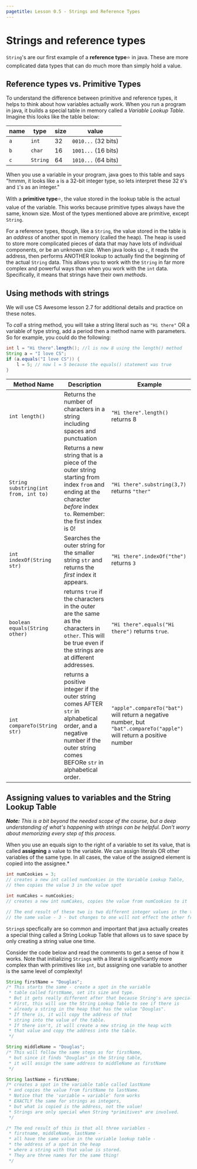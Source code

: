 ```yaml
---
pagetitle: Lesson 0.5 - Strings and Reference Types
---
```


# Strings and reference types

`String`'s are our first example of a **reference type**:star: in java. These are more complicated data types that can do much more than simply hold a value.

## Reference types vs. Primitive Types

To understand the difference between primitive and reference types, it helps to think about how variables actually work. When you run a program in java, it builds a special table in memory called a *Variable Lookup Table*. Imagine this looks like the table below:

| name | type     | size | value               |
| ---- | -------- | ---- | ------------------- |
| `a`  | `int`    | 32   | `0010...` (32 bits) |
| `b`  | `char`   | 16   | `1001...` (16 bits) |
| `c`  | `String` | 64   | `1010...` (64 bits) |

When you use a variable in your program, java goes to this table and says "hmmm, it looks like `a` is a 32-bit integer type, so lets interpret these 32 `0`'s and `1`'s as an integer."

With a **primitive type**:star:, the value stored in the lookup table is the actual value of the variable. This works because primitive types always have the same, known size. Most of the types mentioned above are primitive, except `String`. 

For a reference types, though, like a `String`, the value stored in the table is an *address* of another spot in memory (called the heap). The heap is used to store more complicated pieces of data that may have lots of individual components, or be an unknown size. When java looks up `c`, it reads the address, then performs ANOTHER lookup to actually find the beginning of the actual `String` data. This allows you to work with the `String` in far more complex and powerful ways than when you work with the `int` data. Specifically, it means that strings have their own *methods*.


## Using methods with strings

We will use CS Awesome lesson 2.7 for additional details and practice on these notes.

To *call* a string method, you will take a string literal such as `"Hi there"` OR a variable of type string, add a period then a method name with parameters. So for example, you could do the following:

```java
int l = "Hi there".length(); //l is now 8 using the length() method
String a = "I love CS";
if (a.equals("I love CS")) {
    l = 5; // now l = 5 because the equals() statement was true
}
```

| Method Name                          | Description                                                                                                                                                                 | Example                                                                                                                |
| ------------------------------------ | --------------------------------------------------------------------------------------------------------------------------------------------------------------------------- | ---------------------------------------------------------------------------------------------------------------------- |
| `int length()`                       | Returns the number of characters in a string including spaces and punctuation                                                                                               | `"Hi there".length()` returns 8                                                                                        |
| `String substring(int from, int to)` | Returns a new string that is a piece of the outer string starting from index `from` and ending at the character *before* index `to`. Remember: the first index is 0!        | `"Hi there".substring(3,7)` returns `"ther"`                                                                           |
| `int indexOf(String str)`            | Searches the outer string for the smaller string `str` and returns the *first* index it appears.                                                                            | `"Hi there".indexOf("the")` returns `3`                                                                                |
| `boolean equals(String other)`       | returns `true` if the characters in the outer are the same as the characters in `other`. This will be true even if the strings are at different addresses.                  | `"Hi there".equals("Hi there")` returns `true`.                                                                        |
| `int compareTo(String str)`          | returns a positive integer if the outer string comes AFTER `str` in alphabetical order, and a negative number if the outer string comes BEFORe `str` in alphabetical order. | `"apple".compareTo("bat")` will return a negative number, but `"bat".compareTo("apple")` will return a positive number |



## Assigning values to variables and the String Lookup Table

***Note:** This is a bit beyond the needed scope of the course, but a deep understanding of what's happening with strings can be helpful. Don't worry about memorizing every step of this process.*

When you use an equals sign to the right of a variable to set its value, that is called **assigning** a value to the variable. We can assign literals OR other variables of the same type. In all cases, the value of the assigned element is copied into the assignee.*

```java
int numCookies = 3; 
// creates a new int called numCookies in the Variable Lookup Table,
// then copies the value 3 in the value spot

int numCakes = numCookies; 
// creates a new int numCakes, copies the value from numCookies to it

// The end result of these two is two different integer values in the table with
// the same value - 3 - but changes to one will not effect the other from now on.
``` 

`String`s specfically are so common and important that java actually creates a special thing called a String Lookup Table that allows us to save space by only creating a string value one time.

Consider the code below and read the comments to get a sense of how it works. Note that initializing `String`s with a literal is significantly more complex than with primitives like `int`, but assigning one variable to another is the same level of complexity!

```java
String firstName = "Douglas"; 
/* This starts the same - create a spot in the variable 
 * table called firstName, set its size and type.
 * But it gets really different after that because String's are special. 
 * First, this will use the String Lookup Table to see if there is 
 * already a string in the heap that has the value "Douglas".
 * If there is, it will copy the address of that 
 * string into the value of the table. 
 * If there isn't, it will create a new string in the heap with 
 * that value and copy the address into the table.
 */

String middleName = "Douglas";
/* This will follow the same steps as for firstName, 
 * but since it finds "Douglas" in the String table, 
 * it will assign the same address to middleName as firstName
 */

String lastName = firstName;
/* creates a spot in the variable table called lastName
 * and copies the value from firstName to lastName.
 * Notice that the 'variable = variable' form works 
 * EXACTLY the same for strings as integers,
 * but what is copied is the address, not the value!
 * Strings are only special when String *primitives* are involved.
 */

/* The end result of this is that all three variables - 
 * firstname, middleName, lastName -
 * all have the same value in the variable lookup table - 
 * the address of a spot in the heap
 * where a string with that value is stored. 
 * They are three names for the same thing!
 */
```